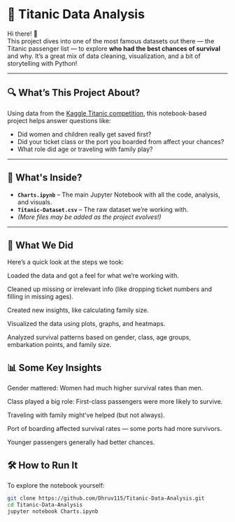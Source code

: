 # 🚢 Titanic Data Analysis

Hi there! 👋  
This project dives into one of the most famous datasets out there — the Titanic passenger list — to explore **who had the best chances of survival** and why. It’s a great mix of data cleaning, visualization, and a bit of storytelling with Python!

---

## 🔍 What’s This Project About?

Using data from the [Kaggle Titanic competition](https://www.kaggle.com/c/titanic), this notebook-based project helps answer questions like:

- Did women and children really get saved first?
- Did your ticket class or the port you boarded from affect your chances?
- What role did age or traveling with family play?

---

## 📁 What's Inside?

- **`Charts.ipynb`** – The main Jupyter Notebook with all the code, analysis, and visuals.
- **`Titanic-Dataset.csv`** – The raw dataset we’re working with.  
- *(More files may be added as the project evolves!)*

---

## 🧪 What We Did
Here’s a quick look at the steps we took:

Loaded the data and got a feel for what we’re working with.

Cleaned up missing or irrelevant info (like dropping ticket numbers and filling in missing ages).

Created new insights, like calculating family size.

Visualized the data using plots, graphs, and heatmaps.

Analyzed survival patterns based on gender, class, age groups, embarkation points, and family size.

## 📊 Some Key Insights
Gender mattered: Women had much higher survival rates than men.

Class played a big role: First-class passengers were more likely to survive.

Traveling with family might’ve helped (but not always).

Port of boarding affected survival rates — some ports had more survivors.

Younger passengers generally had better chances.

## 🛠 How to Run It

To explore the notebook yourself:

```bash
git clone https://github.com/Dhruv115/Titanic-Data-Analysis.git
cd Titanic-Data-Analysis
jupyter notebook Charts.ipynb
